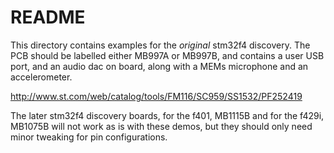 # README

This directory contains examples for the _original_ stm32f4 discovery.
The PCB should be labelled either MB997A or MB997B, and contains a user USB
port, and an audio dac on board, along with a MEMs microphone and an
accelerometer.

http://www.st.com/web/catalog/tools/FM116/SC959/SS1532/PF252419

The later stm32f4 discovery boards, for the f401, MB1115B and for the f429i,
MB1075B will not work as is with these demos, but they should only need minor
tweaking for pin configurations.
